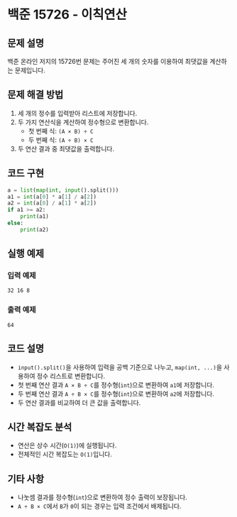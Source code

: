 # 백준 15726 - 이칙연산

## 문제 설명
백준 온라인 저지의 15726번 문제는 주어진 세 개의 숫자를 이용하여 최댓값을 계산하는 문제입니다.

## 문제 해결 방법
1. 세 개의 정수를 입력받아 리스트에 저장합니다.
2. 두 가지 연산식을 계산하여 정수형으로 변환합니다.
   - 첫 번째 식: `(A × B) ÷ C`
   - 두 번째 식: `(A ÷ B) × C`
3. 두 연산 결과 중 최댓값을 출력합니다.

## 코드 구현
```python
a = list(map(int, input().split()))
a1 = int(a[0] * a[1] / a[2])
a2 = int(a[0] / a[1] * a[2])
if a1 >= a2:
    print(a1)
else:
    print(a2)
```

## 실행 예제
### 입력 예제
```
32 16 8
```
### 출력 예제
```
64
```

## 코드 설명
- `input().split()`을 사용하여 입력을 공백 기준으로 나누고, `map(int, ...)`을 사용하여 정수 리스트로 변환합니다.
- 첫 번째 연산 결과 `A × B ÷ C`를 정수형(`int`)으로 변환하여 `a1`에 저장합니다.
- 두 번째 연산 결과 `A ÷ B × C`를 정수형(`int`)으로 변환하여 `a2`에 저장합니다.
- 두 연산 결과를 비교하여 더 큰 값을 출력합니다.

## 시간 복잡도 분석
- 연산은 상수 시간(`O(1)`)에 실행됩니다.
- 전체적인 시간 복잡도는 `O(1)`입니다.

## 기타 사항
- 나눗셈 결과를 정수형(`int`)으로 변환하여 정수 출력이 보장됩니다.
- `A ÷ B × C`에서 `B`가 `0`이 되는 경우는 입력 조건에서 배제됩니다.
